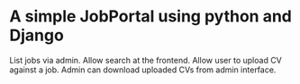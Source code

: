 # A simple JobPortal using python and Django

List jobs via admin. Allow search at the frontend. Allow user to upload CV against a job. Admin can download uploaded CVs from admin interface.
